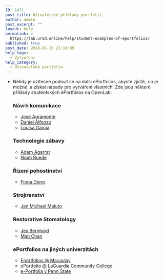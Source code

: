 ```yaml
---
ID: 1471
post_title: Uživatelské příklady portfolií
author: admin
post_excerpt: ""
layout: help
permalink: >
  https://lab.urad.online/help/student-examples-of-eportfolios/
published: true
post_date: 2018-01-15 22:18:09
help_tags:
  - Vytvoření
help_category:
  - Uživatelská portfolia
---
```

<ul>
 	<li>Někdy je užitečné podívat se na další ePortfolios, abyste zjistili, co je možné, a získat nápady pro vytváření vlastních. Zde jsou některé příklady studentských ePortfolios na OpenLab:
<h3><strong>Návrh komunikace</strong></h3>
<ul>
 	<li><a href="https://lab.urad.online/jagramonte2406/">Jose Agramonte</a></li>
 	<li><a href="https://lab.urad.online/danielalfonzoeportfolio/">Daniel Alfonzo</a></li>
 	<li><a href="https://lab.urad.online/louisagarcia/">Louisa Garcia</a></li>
</ul>
<h3><strong>Technologie zábavy</strong></h3>
<ul>
 	<li><a href="https://lab.urad.online/agarrat/">Adam Agarrat</a></li>
 	<li><a href="https://lab.urad.online/nruedeportolio/">Noah Ruede</a></li>
</ul>
<h3><strong>Řízení pohostinství</strong></h3>
<ul>
 	<li><a href="https://lab.urad.online/fdeng-eportfolio/">Fiona Deng</a></li>
</ul>
<h3>Strojírenství</h3>
<ul>
 	<li><a href="https://lab.urad.online/janmichaelmaluto/">Jan Michael Maluto</a></li>
</ul>
<h3><strong>Restorative Stomatology</strong></h3>
<ul>
 	<li><a href="https://lab.urad.online/jbernhard-eportfolio/">Jes Bernhard</a></li>
 	<li><a href="https://lab.urad.online/manchan/">Man Chan</a></li>
</ul>
<h3>ePortfolios na jiných univerzitách</h3>
<ul>
 	<li><a href="http://macaulay.cuny.edu/eportfolios/">Eportfolios @ Macaulay</a></li>
 	<li><a href="http://www.eportfolio.lagcc.cuny.edu/">ePortfolio @ LaGuardia Community College</a></li>
 	<li><a href="http://portfolio.psu.edu/">e-Portfolia v Penn State</a></li>
</ul>
</li>
</ul>